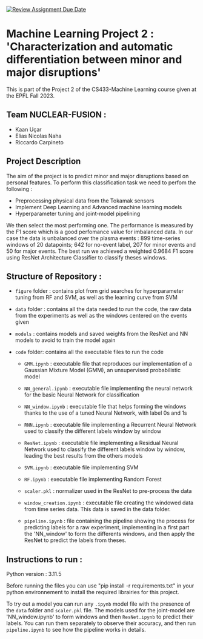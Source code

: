 [![Review Assignment Due Date](https://classroom.github.com/assets/deadline-readme-button-24ddc0f5d75046c5622901739e7c5dd533143b0c8e959d652212380cedb1ea36.svg)](https://classroom.github.com/a/U9FTc9i_)

# Machine Learning Project 2 :  'Characterization and automatic differentiation between minor and major disruptions'

This is part of the Project 2 of the CS433-Machine Learning course given at the EPFL Fall 2023.

## Team NUCLEAR-FUSION : 
- Kaan Uçar
- Elias Nicolas Naha
- Riccardo Carpineto

## Project Description 

The aim of the project is to predict minor and major disruptions based on personal features. To perform this classification task we need to perfom the following :
- Preprocessing physical data from the Tokamak sensors
- Implement Deep Learning and Advanced machine learning models
- Hyperparameter tuning and joint-model pipelining

We then select the most performing one. The performance is measured by the F1 score which is a good perfomance value for imbalanced data.
In our case the data is unbalanced over the plasma events : 899 time-series windows of 20 datapoints; 642 for no-event label,  207 for minor events and 50 for major events.
The best run we achieved a weighted 0.9684 F1 score using ResNet Architecture Classifier to classify theses windows.

## Structure of Repository :

- `figure` folder : contains plot from grid searches for hyperparameter tuning from RF and SVM, as well as the learning curve from SVM 

- `data` folder : contains all the data needed to run the code, the raw data from the experiments as well as the windows centered on the events given

- `models` : contains models and saved weights from the ResNet and NN models to avoid to train the model again

- `code` folder: contains all the executable files to run the code 

    - `GMM.ipynb` : executable file that reproduces our implementation of a Gaussian Mixture Model (GMM), an unsupervised probabilistic model 

    - `NN_general.ipynb` : executable file implementing the neural network for the basic Neural Network for classification

    - `NN_window.ipynb` : executable file that helps forming the windows thanks to the use of a tuned Neural Network, with label 0s and 1s

    - `RNN.ipynb` : executable file implementing a Recurrent Neural Network used to classify the different labels window by window 
				
    - `ResNet.ipynb` : executable file implementing a Residual Neural Network used to classify the different labels window by window, leading the best results from the others models
	
    - `SVM.ipynb` : executable file implementing SVM
    
    - `RF.ipynb` : executable file implementing Random Forest
      
    - `scaler.pkl` : normalizer used in the ResNet to pre-process the data 
    
    - `window_creation.ipynb` : executable file creating the windowed data from time series data. This data is saved in the data folder.

    - `pipeline.ipynb` : file containing the pipeline showing the process for predicting labels for a raw experiment, implementing in a first part the 'NN_window' to form the differents windows, and then apply the ResNet to predict the labels from theses.


## Instructions to run :
Python version : 3.11.5 

Before running the files you can use "pip install -r requirements.txt" in your python environnement to install the required librairies for this project.

To try out a model you can run any `.ipynb` model file with the presence of the `data` folder and `scaler.pkl` file. The models used for the joint-model are 'NN_window.ipynb' to form windows and then `ResNet.ipynb` to predict their labels. You can run them separately to observe their accuracy, and then run `pipeline.ipynb` to see how the pipeline works in details.
